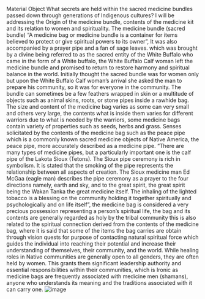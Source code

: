Material Object
What secrets are held within the sacred medicine bundles passed down through generations of Indigenous cultures? I will be addressing the Origin of the medicine bundle, contents of the medicine kit and its relation to women and spirituality.
 The medicine bundle (sacred bundle) “A medicine bag or medicine bundle is a container for items believed to protect or give spiritual powers to its owner”, It was also accompanied by a prayer pipe and a fan of sage leaves. which was brought by a divine being referred to as the sacred entity of the White Buffalo who came in the form of a White buffalo, the White Buffalo Calf woman left the medicine bundle and promised to return to restore harmony and spiritual balance in the world. Initially thought the sacred bundle was for women only but upon the White Buffalo Calf woman’s arrival she asked the man to prepare his community, so it was for everyone in the community. The bundle can sometimes be a few feathers wrapped in skin or a multitude of objects such as animal skins, roots, or stone pipes inside a rawhide bag.
  The size and content of the medicine bag varies as some can very small and others very large, the contents what is inside them varies for different warriors due to what is needed by the warriors, some medicine bags contain variety of properties such as seeds, herbs and grass. Senses solicitated by the contents of the medicine bag such as the peace pipe which is a commonly known sacred medicine objects of Native America, the peace pipe, more accurately described as a medicine pipe. “There are many types of medicine pipes, but a particularly important one is the calf pipe of the Lakota Sioux (Tetons). The Sioux pipe ceremony is rich in symbolism. It is stated that the smoking of the pipe represents the relationship between all aspects of creation. The Sioux medicine man Ed McGaa (eagle man) describes the pipe ceremony as a prayer to the four directions namely, earth and sky, and to the great spirit, the great spirit being the Wakan Tanka the great medicine itself. The inhaling of the lighted tobacco is a blessing on the community holding it together spiritually and psychologically and on life itself”, the medicine bag is considered a very precious possession representing a person’s spiritual life, the bag and its contents are generally regarded as holy by the tribal community this is also related to the spiritual connection derived from the contents of the medicine bag, where it is said that some of the items the bag carries are obtain through vision quests for purpose of contacting natural spiritual force which  guides the individual into reaching their potential and increase their understanding of themselves, their community, and the world. While healing roles in Native communities are generally open to all genders, they are often held by women. This grants them significant leadership authority and essential responsibilities within their communities, which is Ironic as medicine bags are frequently associated with medicine men (shamans), anyone who understands its meaning and the traditions associated with it can carry one.
![image](https://github.com/user-attachments/assets/6c76d921-313e-4288-b9b5-5890f730511e)
